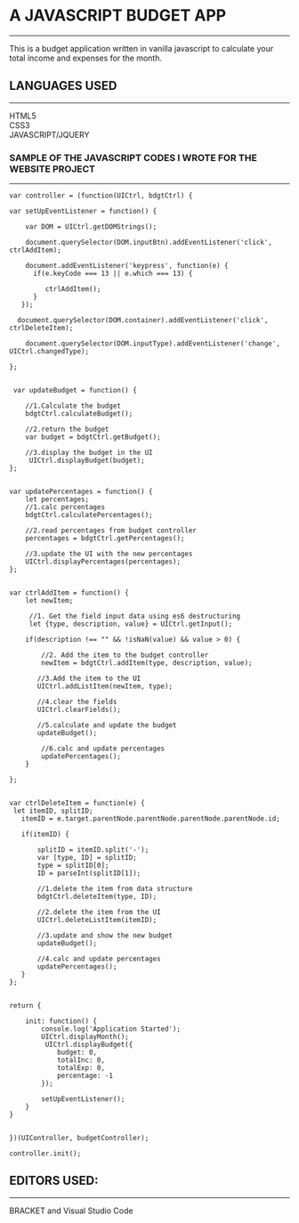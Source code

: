 # A JAVASCRIPT BUDGET APP 
***
This is a budget application written in vanilla javascript to calculate your total income and expenses for the month.


## LANGUAGES USED
***

HTML5  
CSS3  
JAVASCRIPT/JQUERY  


### SAMPLE OF THE JAVASCRIPT CODES I WROTE FOR THE WEBSITE PROJECT  
***
	 
    var controller = (function(UICtrl, bdgtCtrl) {
    
    var setUpEventListener = function() {
        
        var DOM = UICtrl.getDOMStrings();
        
        document.querySelector(DOM.inputBtn).addEventListener('click', ctrlAddItem);
    
        document.addEventListener('keypress', function(e) {
          if(e.keyCode === 13 || e.which === 13) {
            
             ctrlAddItem();
          }
       });
        
      document.querySelector(DOM.container).addEventListener('click', ctrlDeleteItem);
        
        document.querySelector(DOM.inputType).addEventListener('change', UICtrl.changedType);
    
    };
    
    
     var updateBudget = function() {
        
        //1.Calculate the budget
        bdgtCtrl.calculateBudget();
         
        //2.return the budget
        var budget = bdgtCtrl.getBudget();
         
        //3.display the budget in the UI
         UICtrl.displayBudget(budget);
    };
    
    
    var updatePercentages = function() {
        let percentages;
        //1.calc percentages
        bdgtCtrl.calculatePercentages();
        
        //2.read percentages from budget controller
        percentages = bdgtCtrl.getPercentages();
        
        //3.update the UI with the new percentages
        UICtrl.displayPercentages(percentages);
    };
    
    
    var ctrlAddItem = function() {
        let newItem;
        
         //1. Get the field input data using es6 destructuring
         let {type, description, value} = UICtrl.getInput();
         
        if(description !== "" && !isNaN(value) && value > 0) {
            
            //2. Add the item to the budget controller
            newItem = bdgtCtrl.addItem(type, description, value);
        
           //3.Add the item to the UI
           UICtrl.addListItem(newItem, type);
        
           //4.clear the fields
           UICtrl.clearFields();
        
           //5.calculate and update the budget
           updateBudget();
            
            //6.calc and update percentages
            updatePercentages();
        }
        
    };
    
    
    var ctrlDeleteItem = function(e) {
     let itemID, splitID;
       itemID = e.target.parentNode.parentNode.parentNode.parentNode.id;

       if(itemID) {
           
           splitID = itemID.split('-');
           var [type, ID] = splitID;
           type = splitID[0];
           ID = parseInt(splitID[1]);
          
           //1.delete the item from data structure
           bdgtCtrl.deleteItem(type, ID);
           
           //2.delete the item from the UI
           UICtrl.deleteListItem(itemID);
           
           //3.update and show the new budget
           updateBudget();
           
           //4.calc and update percentages
           updatePercentages();
       }
    };
    
    
    return {
        
        init: function() {
            console.log('Application Started');
            UICtrl.displayMonth();
             UICtrl.displayBudget({
                budget: 0,
                totalInc: 0,
                totalExp: 0,
                percentage: -1
            });
            
            setUpEventListener();
        }
    }
    
    
    })(UIController, budgetController);

    controller.init();



## EDITORS USED:
***
BRACKET  and Visual Studio Code

